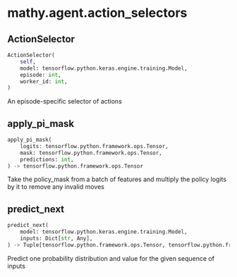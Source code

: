 # mathy.agent.action_selectors

## ActionSelector
```python
ActionSelector(
    self,
    model: tensorflow.python.keras.engine.training.Model,
    episode: int,
    worker_id: int,
)
```
An episode-specific selector of actions
## apply_pi_mask
```python
apply_pi_mask(
    logits: tensorflow.python.framework.ops.Tensor,
    mask: tensorflow.python.framework.ops.Tensor,
    predictions: int,
) -> tensorflow.python.framework.ops.Tensor
```
Take the policy_mask from a batch of features and multiply
the policy logits by it to remove any invalid moves
## predict_next
```python
predict_next(
    model: tensorflow.python.keras.engine.training.Model,
    inputs: Dict[str, Any],
) -> Tuple[tensorflow.python.framework.ops.Tensor, tensorflow.python.framework.ops.Tensor]
```
Predict one probability distribution and value for the
given sequence of inputs
